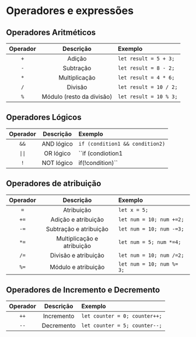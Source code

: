 # Operadores e expressões
## Operadores Aritméticos
|Operador|Descrição|Exemplo|
|:---:|:---:|:---|
|``+``| Adição |``let result = 5 + 3;``|
|``-``|Subtração|``let result = 8 - 2;``|
|``*``| Multiplicação|``let result = 4 * 6;``|
|``/``| Divisão| ``let result = 10 / 2;``|
|``%``| Módulo (resto da divisão)|``let result = 10 % 3;``|

## Operadores Lógicos
|Operador|Descrição|Exemplo|
|:---:|:---:|:---|
|``&&``| AND lógico|``if (condition1 && condition2)``|
|``\|\|``|OR lógico| ``if (condiotion1 || condition2)``|
|``!``|NOT lógico| if(!condition)``|

## Operadores de atribuição
|Operador|Descrição|Exemplo|
|:---:|:---:|:---|
|``=``|Atribuição|``let x = 5;``|
|``+=``|Adição e atribuição|``let num = 10; num +=2;``|
|``-=``|Subtração e atribuição|``let num = 10; num -=3;``|
|``*=``|Multiplicação e atribuição|``let num = 5; num *=4;``|
|``/=``|Divisão e atribuição|``let num = 10; num /=2;``|
|``%=``|Módulo e atribuição|``let num = 10; num %= 3;``|

## Operadores de Incremento e Decremento
|Operador|Descrição|Exemplo|
|:---:|:---:|:---|
|``++``|Incremento|``let counter = 0; counter++;``|
|``--``|Decremento|``let counter = 5; counter--;``|